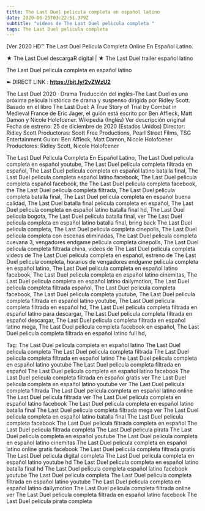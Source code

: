 ```yaml
---
title: The Last Duel pelicula completa en español latino
date: 2020-06-25T03:22:51.379Z
subtitle: "videos de The Last Duel pelicula completa "
tags: The Last Duel pelicula completa
---
```

[Ver 2020 HD™ The Last Duel Película Completa Online En Español Latino.

★ The Last Duel descargaR digital | ★ The Last Duel trailer español latino

The Last Duel pelicula completa en español latino

➽ DIRECT LINK : **<https://bit.ly/2vZWzU2>**

The Last Duel
2020 ‧ Drama
Traducción del inglés-The Last Duel es una próxima película histórica de drama y suspenso dirigida por Ridley Scott. Basado en el libro The Last Duel: A True Story of Trial by Combat in Medieval France de Eric Jager, el guión está escrito por Ben Affleck, Matt Damon y Nicole Holofcener. Wikipedia (Inglés)
Ver descripción original
Fecha de estreno: 25 de diciembre de 2020 (Estados Unidos)
Director: Ridley Scott
Productoras: Scott Free Productions, Pearl Street Films, TSG Entertainment
Guion: Ben Affleck, Matt Damon, Nicole Holofcener
Productores: Ridley Scott, Nicole Holofcener

The Last Duel Pelicula Completa En Español Latino, The Last Duel pelicula completa en español youtube, The Last Duel pelicula completa filtrada en español, The Last Duel pelicula completa en español latino batalla final, The Last Duel pelicula completa español latino facebook, The Last Duel pelicula completa español facebook, the The Last Duel pelicula completa facebook, the The Last Duel pelicula completa filtrada, The Last Duel pelicula completa batalla final, The Last Duel pelicula completa en español buena calidad, The Last Duel batalla final pelicula completa en español, The Last Duel pelicula completa en español latino batalla final hd, The Last Duel pelicula bogota, The Last Duel pelicula batalla final, ver The Last Duel pelicula completa en español latino batalla final, bring back The Last Duel pelicula completa, The Last Duel pelicula completa cinepolis, The Last Duel pelicula completa con escenas eliminadas, The Last Duel pelicula completa cuevana 3, vengadores endgame pelicula completa cinepolis, The Last Duel pelicula completa filtrada china,
videos de The Last Duel pelicula completa 
videos de The Last Duel pelicula completa en español, estreno de The Last Duel pelicula completa, horarios de vengadores endgame pelicula completa en español latino, The Last Duel pelicula completa en español latino facebook, The Last Duel pelicula completa en español latino cinemitas, The Last Duel pelicula completa en español latino dailymotion, The Last Duel pelicula completa filtrada español, The Last Duel pelicula completa facebook, The Last Duel pelicula completa youtube, The Last Duel pelicula completa filtrada en español latino youtube, The Last Duel pelicula completa filtrada en español hd, The Last Duel pelicula completa filtrada en español latino para descargar, The Last Duel pelicula completa filtrada en español descargar, The Last Duel pelicula completa filtrada en español latino mega, The Last Duel pelicula completa facebook en español, The Last Duel pelicula completa filtrada en español latino full hd,

Tag:
The Last Duel pelicula completa en español latino
The Last Duel pelicula completa
The Last Duel pelicula completa filtrada
The Last Duel pelicula completa filtrada en español latino
The Last Duel pelicula completa en español latino youtube
The Last Duel pelicula completa filtrada en español
The Last Duel pelicula completa en español latino facebook
The Last Duel pelicula completa filtrada en español gratis
ver The Last Duel pelicula completa en español latino youtube
ver The Last Duel pelicula completa filtrada
The Last Duel pelicula completa en español latino online
The Last Duel pelicula filtrada
ver The Last Duel pelicula completa en español latino facebook
The Last Duel pelicula completa en español latino batalla final
The Last Duel pelicula completa filtrada mega
ver The Last Duel pelicula completa en español latino batalla final
The Last Duel pelicula completa facebook
The Last Duel pelicula filtrada completa en español
The Last Duel pelicula filtrada completa
The Last Duel pelicula pirata
The Last Duel pelicula completa en español youtube
The Last Duel pelicula completa en español latino cinemitas
The Last Duel pelicula completa en español latino online gratis facebook
The Last Duel pelicula completa filtrada gratis
The Last Duel pelicula digital completa
The Last Duel pelicula completa en español latino youtube hd
The Last Duel pelicula completa en español latino batalla final hd
The Last Duel pelicula completa español latino facebook
youtube The Last Duel pelicula completa
The Last Duel pelicula completa filtrada en español latino youtube
The Last Duel pelicula completa en español latino dailymotion
The Last Duel pelicula completa filtrada online
ver The Last Duel pelicula completa filtrada en español latino facebook
The Last Duel pelicula pirata completa